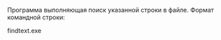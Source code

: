  Программа выполняющая поиск указанной строки в файле. Формат командной строки:

findtext.exe <file name> <text to search>
